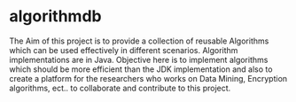 # algorithmdb
The Aim of this project is to provide a collection of reusable Algorithms which can be used effectively in different scenarios.  Algorithm implementations are in Java. Objective here is to implement algorithms which should be more efficient than the JDK implementation and also to create a platform for the researchers who works on Data Mining, Encryption algorithms, ect.. to collaborate and contribute to this project.
